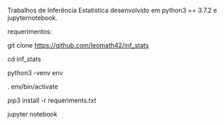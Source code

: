 Trabalhos de Inferência Estatística desenvolvido em python3 == 3.7.2 e jupyternotebook.

requerimentos:

git clone https://github.com/leomath42/inf_stats

cd inf_stats

python3 -venv env

. env/bin/activate

pip3 install -r requeriments.txt

jupyter notebook
